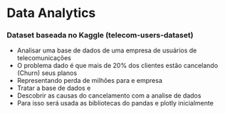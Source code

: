 # Data Analytics
### Dataset baseada no Kaggle (telecom-users-dataset)
* Analisar uma base de dados de uma empresa de usuários de telecomunicações
* O problema dado é que mais de 20% dos clientes estão cancelando (Churn) seus planos 
* Representando perda de milhões para e empresa
* Tratar a base de dados e 
* Descobrir as causas do cancelamento com a analise de dados 
* Para isso será usada as bibliotecas do pandas e plotly inicialmente